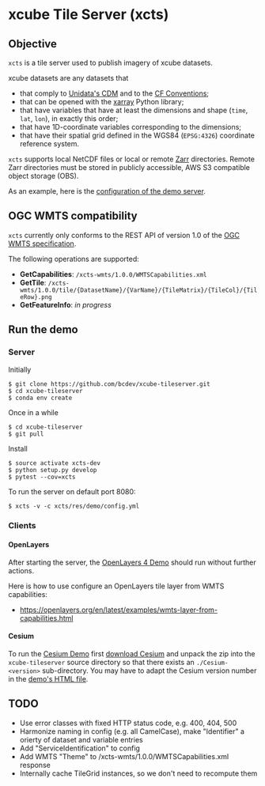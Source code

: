 # xcube Tile Server (xcts)

## Objective

`xcts` is a tile server used to publish imagery of xcube datasets. 

xcube datasets are any datasets that 

* that comply to [Unidata's CDM](https://www.unidata.ucar.edu/software/thredds/v4.3/netcdf-java/CDM/) and to the [CF Conventions](http://cfconventions.org/); 
* that can be opened with the [xarray](https://xarray.pydata.org/en/stable/) Python library;
* that have variables that have at least the dimensions and shape (`time`, `lat`, `lon`), in exactly this order; 
* that have 1D-coordinate variables corresponding to the dimensions;
* that have their spatial grid defined in the WGS84 (`EPSG:4326`) coordinate reference system.

`xcts` supports local NetCDF files or local or remote [Zarr](https://zarr.readthedocs.io/en/stable/) directories.
Remote Zarr directories must be stored in publicly accessible, AWS S3 compatible 
object storage (OBS).

As an example, here is the [configuration of the demo server](https://github.com/bcdev/xcube-tileserver/blob/master/xcts/res/demo/config.yml).

## OGC WMTS compatibility

`xcts` currently only conforms to the REST API of version 1.0
of the [OGC WMTS specification](http://www.opengeospatial.org/standards/wmts). 

The following operations are supported:

* **GetCapabilities**: `/xcts-wmts/1.0.0/WMTSCapabilities.xml`
* **GetTile**: `/xcts-wmts/1.0.0/tile/{DatasetName}/{VarName}/{TileMatrix}/{TileCol}/{TileRow}.png`
* **GetFeatureInfo**: *in progress*
 

## Run the demo

### Server

Initially

    $ git clone https://github.com/bcdev/xcube-tileserver.git
    $ cd xcube-tileserver
    $ conda env create

Once in a while

    $ cd xcube-tileserver
    $ git pull

Install

    $ source activate xcts-dev
    $ python setup.py develop
    $ pytest --cov=xcts

To run the server on default port 8080:

    $ xcts -v -c xcts/res/demo/config.yml


### Clients


#### OpenLayers

After starting the server, the [OpenLayers 4 Demo](http://localhost:8080/res/demo/index-ol4.html)
should run without further actions.

Here is how to use configure an OpenLayers tile layer from WMTS capabilities: 

* https://openlayers.org/en/latest/examples/wmts-layer-from-capabilities.html

#### Cesium

To run the [Cesium Demo](http://localhost:8080/res/demo/index-cesium.html) first
[download Cesium](https://cesiumjs.org/downloads/) and unpack the zip
into the `xcube-tileserver` source directory so that there exists an 
`./Cesium-<version>` sub-directory. You may have to adapt the Cesium version number 
in the [demo's HTML file](https://github.com/bcdev/xcube-tileserver/blob/master/xcts/res/demo/index-cesium.html).  

## TODO

* Use error classes with fixed HTTP status code, e.g. 400, 404, 500
* Harmonize naming in config (e.g. all CamelCase), make "Identifier" a orierty of dataset and variable entries
* Add "ServiceIdentification" to config  
* Add WMTS "Theme" to /xcts-wmts/1.0.0/WMTSCapabilities.xml response  
* Internally cache TileGrid instances, so we don't need to recompute them

